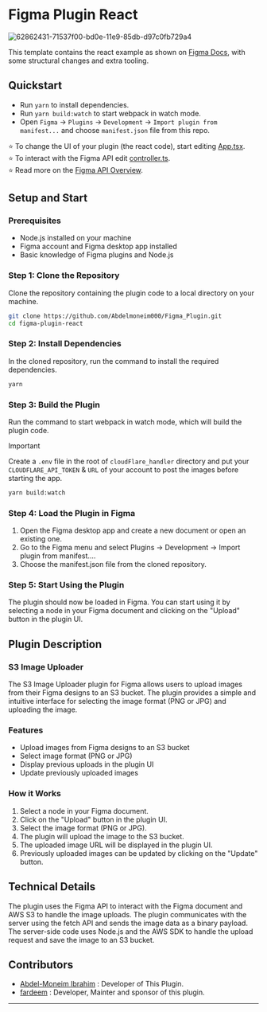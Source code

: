 # Figma Plugin React

![62862431-71537f00-bd0e-11e9-85db-d97c0fb729a4](https://user-images.githubusercontent.com/16322616/62862692-46b5f600-bd0f-11e9-93b0-75955d1de8f3.png)

This template contains the react example as shown on [Figma Docs](https://www.figma.com/plugin-docs/intro/), with some structural changes and extra tooling.

## Quickstart

- Run `yarn` to install dependencies.
- Run `yarn build:watch` to start webpack in watch mode.
- Open `Figma` -> `Plugins` -> `Development` -> `Import plugin from manifest...` and choose `manifest.json` file from this repo.

⭐ To change the UI of your plugin (the react code), start editing [App.tsx](./src/app/components/App.tsx).  
⭐ To interact with the Figma API edit [controller.ts](./src/plugin/controller.ts).  
⭐ Read more on the [Figma API Overview](https://www.figma.com/plugin-docs/api/api-overview/).

## Setup and Start

### Prerequisites

- Node.js installed on your machine
- Figma account and Figma desktop app installed
- Basic knowledge of Figma plugins and Node.js

### Step 1: Clone the Repository

Clone the repository containing the plugin code to a local directory on your machine.

```sh
git clone https://github.com/Abdelmoneim000/Figma_Plugin.git
cd figma-plugin-react
```

### Step 2: Install Dependencies

In the cloned repository, run the command to install the required dependencies.

```sh
yarn
```

### Step 3: Build the Plugin

Run the command to start webpack in watch mode, which will build the plugin code.

> [!IMPORTANT]
> Create a `.env` file in the root of `cloudFlare_handler` directory and put your `CLOUDFLARE_API_TOKEN` & `URL` of your account to post the images before starting the app.

```sh
yarn build:watch
```

### Step 4: Load the Plugin in Figma

1. Open the Figma desktop app and create a new document or open an existing one.
2. Go to the Figma menu and select Plugins -> Development -> Import plugin from manifest....
3. Choose the manifest.json file from the cloned repository.

### Step 5: Start Using the Plugin

The plugin should now be loaded in Figma. You can start using it by selecting a node in your Figma document and clicking on the "Upload" button in the plugin UI.


## Plugin Description

### S3 Image Uploader

The S3 Image Uploader plugin for Figma allows users to upload images from their Figma designs to an S3 bucket. The plugin provides a simple and intuitive interface for selecting the image format (PNG or JPG) and uploading the image.


### Features

- Upload images from Figma designs to an S3 bucket
- Select image format (PNG or JPG)
- Display previous uploads in the plugin UI
- Update previously uploaded images


### How it Works

1. Select a node in your Figma document.
2. Click on the "Upload" button in the plugin UI.
3. Select the image format (PNG or JPG).
4. The plugin will upload the image to the S3 bucket.
5. The uploaded image URL will be displayed in the plugin UI.
6. Previously uploaded images can be updated by clicking on the "Update" button.

## Technical Details
The plugin uses the Figma API to interact with the Figma document and AWS S3 to handle the image uploads. The plugin communicates with the server using the fetch API and sends the image data as a binary payload. The server-side code uses Node.js and the AWS SDK to handle the upload request and save the image to an S3 bucket.

## Contributors

- [Abdel-Moneim Ibrahim](https://www.linkedin.com/in/abdel-moniem-ibrahim/) : Developer of This Plugin.
- [fardeem](https://github.com/fardeem) : Developer, Mainter and sponsor of this plugin.

-----
